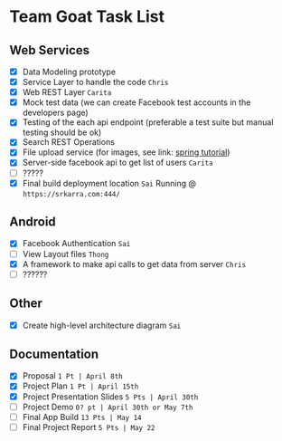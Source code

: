 # Team Goat Task List

## Web Services
- [x] Data Modeling prototype
- [x] Service Layer to handle the code `Chris`
- [x] Web REST Layer `Carita`
- [x] Mock test data (we can create Facebook test accounts in the developers page)
- [x] Testing of the each api endpoint (preferable a test suite but manual testing should be ok)
- [x] Search REST Operations
- [x] File upload service (for images, see link: [spring tutorial](https://spring.io/guides/gs/uploading-files/))
- [x] Server-side facebook api to get list of users `Carita`
- [ ] ?????
- [x] Final build deployment location `Sai` Running @ `https://srkarra.com:444/`

## Android
- [x] Facebook Authentication `Sai`
- [ ] View Layout files `Thong`
- [x] A framework to make api calls to get data from server `Chris`
- [ ] ??????

## Other
- [x] Create high-level architecture diagram `Sai`

## Documentation
- [x] Proposal `1 Pt | April 8th`
- [x] Project Plan `1 Pt | April 15th`
- [x] Project Presentation Slides `5 Pts | April 30th`
- [ ] Project Demo `0? pt | April 30th or May 7th`
- [ ] Final App Build `13 Pts | May 14`
- [ ] Final Project Report `5 Pts | May 22`
